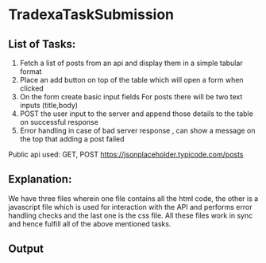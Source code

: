 # TradexaTaskSubmission


## List of Tasks:
1. Fetch a list of posts from an api and display them in a simple tabular format
2. Place an add button on top of the table which will open a form when clicked
3. On the form create basic input fields
   For posts there will be two text inputs (title,body)
4. POST the user input to the server and append those details to the table on successful 
   response
5. Error handling in case of bad server response , can show a message on the top that
   adding a post failed
   
Public api used:
  GET, POST https://jsonplaceholder.typicode.com/posts


## Explanation:
We have three files wherein one file contains all the html code, the other is a javascript file which is used for interaction with the API and performs error handling checks and the last one is the css file. All these files work in sync and hence fulfill all of the above mentioned tasks.

## Output

